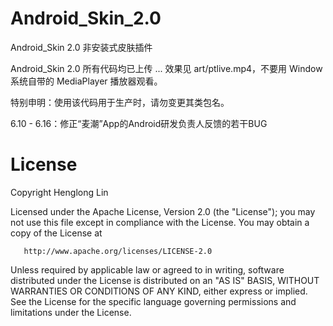 # Android_Skin_2.0
Android_Skin 2.0 非安装式皮肤插件

Android_Skin 2.0 所有代码均已上传 ... 效果见 art/ptlive.mp4，不要用 Window 系统自带的 MediaPlayer 播放器观看。

特别申明：使用该代码用于生产时，请勿变更其类包名。

6.10 - 6.16：修正“麦潮”App的Android研发负责人反馈的若干BUG

# License

   Copyright Henglong Lin

   Licensed under the Apache License, Version 2.0 (the "License");
   you may not use this file except in compliance with the License.
   You may obtain a copy of the License at

       http://www.apache.org/licenses/LICENSE-2.0

   Unless required by applicable law or agreed to in writing, software
   distributed under the License is distributed on an "AS IS" BASIS,
   WITHOUT WARRANTIES OR CONDITIONS OF ANY KIND, either express or implied.
   See the License for the specific language governing permissions and
   limitations under the License.

